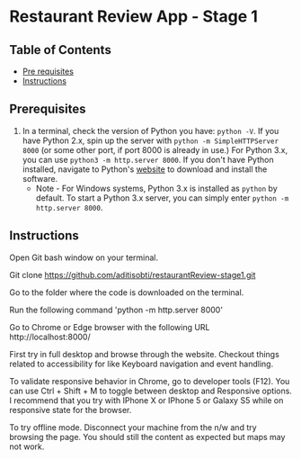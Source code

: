 # Restaurant Review App - Stage 1

## Table of Contents

- [Pre requisites](#Prerequisites)
- [Instructions](#Instructions)

## Prerequisites

1. In a terminal, check the version of Python you have: `python -V`. If you have Python 2.x, spin up the server with `python -m SimpleHTTPServer 8000` (or some other port, if port 8000 is already in use.) For Python 3.x, you can use `python3 -m http.server 8000`. If you don't have Python installed, navigate to Python's [website](https://www.python.org/) to download and install the software.
   * Note -  For Windows systems, Python 3.x is installed as `python` by default. To start a Python 3.x server, you can simply enter `python -m http.server 8000`.

## Instructions
Open Git bash window on your terminal.

Git clone https://github.com/aditisobti/restaurantReview-stage1.git

Go to the folder where the code is downloaded on the terminal.

Run the following command 'python -m http.server 8000'

Go to Chrome or Edge browser with the following URL http://localhost:8000/

First try in full desktop and browse through the website. Checkout things related to accessibility for like Keyboard navigation and event handling.

To validate responsive behavior in Chrome, go to developer tools (F12). You can use Ctrl + Shift + M to toggle between desktop and Responsive options. I recommend that you try with IPhone X or IPhone 5 or Galaxy S5 while on responsive state for the browser.

To try offline mode. Disconnect your machine from the n/w and try browsing the page. You should still the content as expected but maps may not work.
